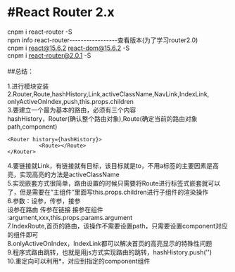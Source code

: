 #React Router 2.x
=
cnpm i react-router -S</br>
npm info react-router-----------------查看版本(为了学习router2.0)</br>
cnpm i react@15.6.2 react-dom@15.6.2 -S</br>
cnpm i react-router@2.0.1 -S</br>
</br>
##总结：

1.进行模块安装 </br>
2.Router,Route,hashHistory,Link,activeClassName,NavLink,IndexLink,</br>
onlyActiveOnIndex,push,this.props.children</br>
3.要建立一个最为基本的路由，必须有三个内容</br>
hashHistory，Router(确认整个路由对象),Route(确定当前的路由对象 path,component)</br>
```
<Router history={hashHistory}>
          <Route></Route>
</Router>
```
4.要链接就Link，有链接就有目标，该目标就是to，不用a标签的主要因素是高亮，实现高亮的方法是activeClassName</br>
5.实现嵌套方式很简单，路由设置的时候只需要将Route进行标签式嵌套就可以了，但是需要在“主组件”里面写this.props.children进行子组件的渲染操作</br>
6.参数：设参，传参，接参</br>
设参在路由 传参在链接 接参在组件</br>
:argument,xxx,this.props.params.argument</br>
7.IndexRoute,首页的路由，该操作不需要设置path，只需要设置component对应的组件即可</br>
8.onlyActiveOnIndex，IndexLink都可以解决首页的高亮显示的特殊性问题</br>
9.程序式路由跳转，也就是用js方式实现路由的跳转，hashHistory.push('')</br>
10.重定向可以利用*，对应到指定的component组件</br>
